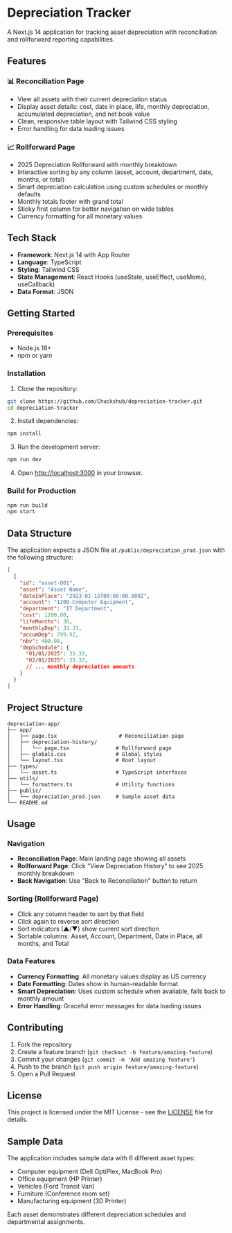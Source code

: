 # Depreciation Tracker

A Next.js 14 application for tracking asset depreciation with reconciliation and rollforward reporting capabilities.

## Features

### 📊 Reconciliation Page
- View all assets with their current depreciation status
- Display asset details: cost, date in place, life, monthly depreciation, accumulated depreciation, and net book value
- Clean, responsive table layout with Tailwind CSS styling
- Error handling for data loading issues

### 📈 Rollforward Page
- 2025 Depreciation Rollforward with monthly breakdown
- Interactive sorting by any column (asset, account, department, date, months, or total)
- Smart depreciation calculation using custom schedules or monthly defaults
- Monthly totals footer with grand total
- Sticky first column for better navigation on wide tables
- Currency formatting for all monetary values

## Tech Stack

- **Framework**: Next.js 14 with App Router
- **Language**: TypeScript
- **Styling**: Tailwind CSS
- **State Management**: React Hooks (useState, useEffect, useMemo, useCallback)
- **Data Format**: JSON

## Getting Started

### Prerequisites
- Node.js 18+ 
- npm or yarn

### Installation

1. Clone the repository:
```bash
git clone https://github.com/Chuckshub/depreciation-tracker.git
cd depreciation-tracker
```

2. Install dependencies:
```bash
npm install
```

3. Run the development server:
```bash
npm run dev
```

4. Open [http://localhost:3000](http://localhost:3000) in your browser.

### Build for Production

```bash
npm run build
npm start
```

## Data Structure

The application expects a JSON file at `/public/depreciation_prod.json` with the following structure:

```json
[
  {
    "id": "asset-001",
    "asset": "Asset Name",
    "dateInPlace": "2023-01-15T00:00:00.000Z",
    "account": "1200-Computer Equipment",
    "department": "IT Department",
    "cost": 1200.00,
    "lifeMonths": 36,
    "monthlyDep": 33.33,
    "accumDep": 799.92,
    "nbv": 400.08,
    "depSchedule": {
      "01/01/2025": 33.33,
      "02/01/2025": 33.33,
      // ... monthly depreciation amounts
    }
  }
]
```

## Project Structure

```
depreciation-app/
├── app/
│   ├── page.tsx                    # Reconciliation page
│   ├── depreciation-history/
│   │   └── page.tsx               # Rollforward page
│   ├── globals.css                # Global styles
│   └── layout.tsx                 # Root layout
├── types/
│   └── asset.ts                   # TypeScript interfaces
├── utils/
│   └── formatters.ts              # Utility functions
├── public/
│   └── depreciation_prod.json     # Sample asset data
└── README.md
```

## Usage

### Navigation
- **Reconciliation Page**: Main landing page showing all assets
- **Rollforward Page**: Click "View Depreciation History" to see 2025 monthly breakdown
- **Back Navigation**: Use "Back to Reconciliation" button to return

### Sorting (Rollforward Page)
- Click any column header to sort by that field
- Click again to reverse sort direction
- Sort indicators (▲/▼) show current sort direction
- Sortable columns: Asset, Account, Department, Date in Place, all months, and Total

### Data Features
- **Currency Formatting**: All monetary values display as US currency
- **Date Formatting**: Dates show in human-readable format
- **Smart Depreciation**: Uses custom schedule when available, falls back to monthly amount
- **Error Handling**: Graceful error messages for data loading issues

## Contributing

1. Fork the repository
2. Create a feature branch (`git checkout -b feature/amazing-feature`)
3. Commit your changes (`git commit -m 'Add amazing feature'`)
4. Push to the branch (`git push origin feature/amazing-feature`)
5. Open a Pull Request

## License

This project is licensed under the MIT License - see the [LICENSE](LICENSE) file for details.

## Sample Data

The application includes sample data with 6 different asset types:
- Computer equipment (Dell OptiPlex, MacBook Pro)
- Office equipment (HP Printer)
- Vehicles (Ford Transit Van)
- Furniture (Conference room set)
- Manufacturing equipment (3D Printer)

Each asset demonstrates different depreciation schedules and departmental assignments.
